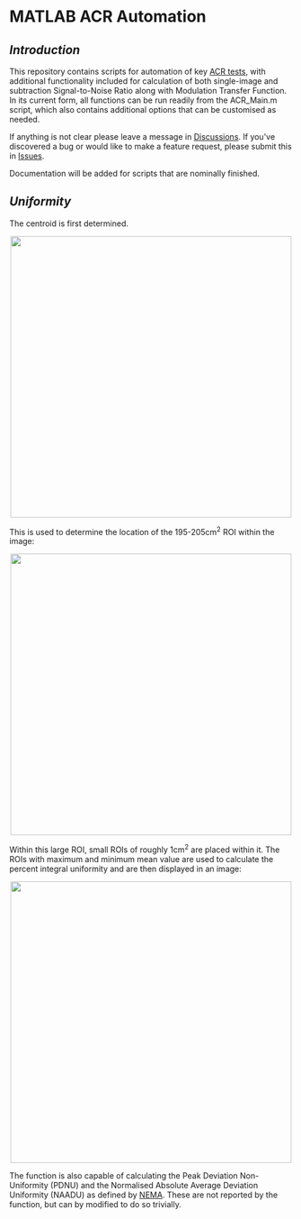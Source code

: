 # MATLAB ACR Automation
## _Introduction_

This repository contains scripts for automation of key [ACR tests](https://www.acraccreditation.org/-/media/acraccreditation/documents/mri/largephantomguidance.pdf), with additional functionality included for calculation of both single-image and subtraction Signal-to-Noise Ratio along with Modulation Transfer Function.
In its current form, all functions can be run readily from the ACR_Main.m script, which also contains additional options that can be customised as needed.

If anything is not clear please leave a message in [Discussions](https://github.com/YassineRMH/MATLAB_ACR_Automation/discussions). If you've discovered a bug or would like to make a feature request, please submit this in [Issues](https://github.com/YassineRMH/MATLAB_ACR_Automation/issues).

Documentation will be added for scripts that are nominally finished.

## _Uniformity_

The centroid is first determined.

<p align="center">
<img src="https://user-images.githubusercontent.com/96583432/150523210-9f1959f8-1a01-4748-bb01-c4487fae9a73.png" width="500"> 
</p>

This is used to determine the location of the 195-205cm<sup>2</sup> ROI within the image:

<p align="center">
<img src="https://user-images.githubusercontent.com/96583432/150523943-f08567e7-7d15-4cbb-8ee5-7dee97528b80.png" width="500">
</p>

Within this large ROI, small ROIs of roughly 1cm<sup>2</sup> are placed within it. The ROIs with maximum and minimum mean value are used to calculate the percent integral uniformity and are then displayed in an image:

<p align="center">
<img src="https://user-images.githubusercontent.com/96583432/150523525-cd16f82e-3ea4-42a8-aafb-ddd851d59bc2.png" width="500">
</p>

The function is also capable of calculating the Peak Deviation Non-Uniformity (PDNU) and the Normalised Absolute Average Deviation Uniformity (NAADU) as defined by [NEMA](https://www.nema.org/standards/view/determination-of-image-uniformity-in-diagnostic-magnetic-resonance-images). These are not reported by the function, but can by modified to do so trivially.

